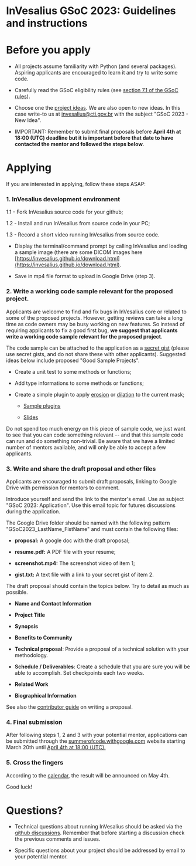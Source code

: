 # InVesalius GSoC 2023: Guidelines and instructions #
# Before you apply #

* All projects assume familiarity with Python (and several packages). Aspiring applicants are encouraged to learn it and try to write some code.

* Carefully read the GSoC eligibility rules (see [section 7.1 of the GSoC rules](https://summerofcode.withgoogle.com/rules)).

* Choose one the [project ideas](https://github.com/invesalius/gsoc/blob/main/gsoc_2023_ideas.md). We are also open to new ideas. In this case write-to us at [invesalius@cti.gov.br](mailto:invesalius@cti.gov.br) with the subject "GSoC 2023 - New Idea".

* IMPORTANT: Remember to submit final proposals before **April 4th at 18:00 (UTC) deadline but it is important before that date to have contacted the mentor and followed the steps below**.

# Applying #

If you are interested in applying, follow these steps ASAP:

### 1. InVesalius development environment ###

1.1 - Fork InVesalius source code for your github;

1.2 - Install and run InVesalius from source code in your PC;

1.3 - Record a short video running InVesalius from source code.

* Display the terminal/command prompt by calling InVesalius and loading a sample image (there are some DICOM images here [https://invesalius.github.io/download.html](https://invesalius.github.io/download.html).

* Save in mp4 file format to upload in Google Drive (step 3).


### 2. Write a working code sample relevant for the proposed project. ###

Applicants are welcome to find and fix bugs in InVesalius core or related to some of the proposed projects. However, getting reviews can take a long time as code owners may be busy working on new features. So instead of requiring applicants to fix a good first bug, **we suggest that applicants write a working code sample relevant for the proposed project**.

The code sample can be attached to the application as a [secret gist](https://gist.github.com/) (please use secret gists, and do not share these with other applicants). Suggested ideas below include proposed "Good Sample Projects".

* Create a unit test to some methods or functions;

* Add type informations to some methods or functions;

* Create a simple plugin to apply [erosion](https://en.wikipedia.org/wiki/Erosion_(morphology)) or [dilation](https://en.wikipedia.org/wiki/Dilation_(morphology)) to the current mask;

    * [Sample plugins](https://github.com/tfmoraes/inv3_plugins_examples)

    * [Slides](https://github.com/tfmoraes/inv3_plugins_examples/blob/main/slides.html)

Do not spend too much energy on this piece of sample code, we just want to see that you can code something relevant -- and that this sample code can run and do something non-trivial. Be aware that we have a limited number of mentors available, and will only be able to accept a few applicants.



### 3. Write and share the draft proposal and other files ###

Applicants are encouraged to submit draft proposals, linking to Google Drive with permission for mentors to comment.

Introduce yourself and send the link to the mentor's email. Use as subject "GSoC 2023: Application". Use this email topic for futures discussions during the application.


The Google Drive folder should be named with the following pattern "GSoC2023_LastName_FistName" and must contain the following files:

* **proposal:** A google doc with the draft proposal;

* **resume.pdf:** A PDF file with your resume;

* **screenshot.mp4:** The screenshot video of item 1;

* **gist.txt:** A text file with a link to your secret gist of item 2.

The draft proposal should contain the topics below. Try to detail as much as possible.


* **Name and Contact Information**

* **Project Title**

* **Synopsis**

* **Benefits to Community**

* **Technical proposal**:  Provide a proposal of a technical solution with your methodology.

* **Schedule / Deliverables**: Create a schedule that you are sure you will be able to accomplish. Set checkpoints each two weeks.

* **Related Work**

* **Biographical Information**

See also the [contributor guide](https://google.github.io/gsocguides/student/writing-a-proposal) on writing a proposal.


### 4. Final submission ###

After following steps 1, 2 and 3 with your potential mentor, applications can be submitted through the [summerofcode.withgoogle.com](https://summerofcode.withgoogle.com) website starting March 20th until [April 4th at 18:00 (UTC).](https://developers.google.com/open-source/gsoc/timeline?hl=pt-br#april_4_-_1800_utc)


### 5. Cross the fingers ###

According to the [calendar](https://developers.google.com/open-source/gsoc/timeline?hl=pt-br#may_4_-_1800_utc), the result will be announced on May 4th.

Good luck!

# Questions? #

* Technical questions about running InVesalius should be asked via the [github discussions](https://github.com/invesalius/invesalius3/discussions). Remember that before starting a discussion check the previous comments and issues.

* Specific questions about your project should be addressed by email to your potential mentor.

